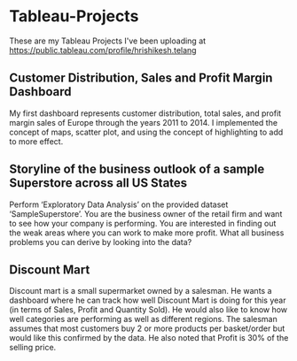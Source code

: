 # Tableau-Projects
These are my Tableau Projects I've been uploading at https://public.tableau.com/profile/hrishikesh.telang

## Customer Distribution, Sales and Profit Margin Dashboard
My first dashboard represents customer distribution, total sales, and profit margin sales of Europe through the years 2011 to 2014. I implemented the concept of maps, scatter plot, and using the concept of highlighting to add to more effect. 

## Storyline of the business outlook of a sample Superstore across all US States
Perform ‘Exploratory Data Analysis’ on the provided dataset ‘SampleSuperstore’. You are the business owner of the retail firm and want to see how your company is performing. You are interested in finding out the weak areas where you can work to make more profit. What all business problems you can derive by looking into the data?

## Discount Mart
Discount mart is a small supermarket owned by a salesman. He wants a dashboard where he can track how well Discount Mart is doing for this year (in terms of Sales, Profit and Quantity Sold). He would also like to know how well categories are performing as well as different regions. The salesman assumes that most customers buy 2 or more products per basket/order but would like this confirmed by the data. He also noted that Profit is 30% of the selling price.
